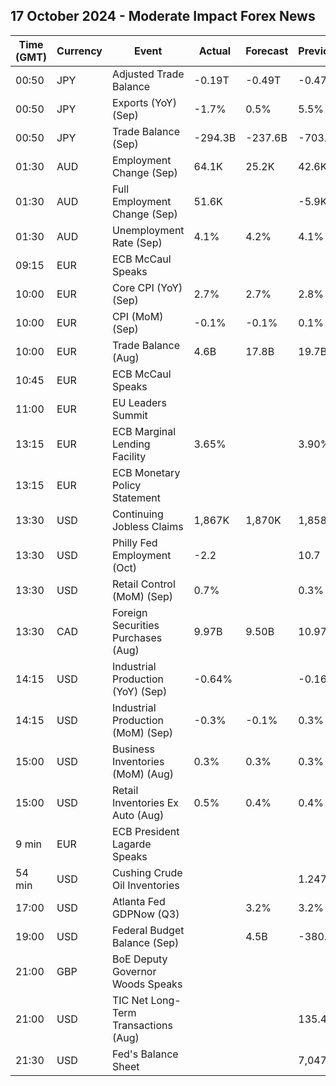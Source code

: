 ## 17 October 2024 - Moderate Impact Forex News

| Time (GMT) | Currency | Event | Actual | Forecast | Previous |
|------|----------|-------|--------|----------|----------|
| 00:50 | JPY | Adjusted Trade Balance | -0.19T | -0.49T | -0.47T |
| 00:50 | JPY | Exports (YoY) (Sep) | -1.7% | 0.5% | 5.5% |
| 00:50 | JPY | Trade Balance (Sep) | -294.3B | -237.6B | -703.2B |
| 01:30 | AUD | Employment Change (Sep) | 64.1K | 25.2K | 42.6K |
| 01:30 | AUD | Full Employment Change (Sep) | 51.6K |  | -5.9K |
| 01:30 | AUD | Unemployment Rate (Sep) | 4.1% | 4.2% | 4.1% |
| 09:15 | EUR | ECB McCaul Speaks |  |  |  |
| 10:00 | EUR | Core CPI (YoY) (Sep) | 2.7% | 2.7% | 2.8% |
| 10:00 | EUR | CPI (MoM) (Sep) | -0.1% | -0.1% | 0.1% |
| 10:00 | EUR | Trade Balance (Aug) | 4.6B | 17.8B | 19.7B |
| 10:45 | EUR | ECB McCaul Speaks |  |  |  |
| 11:00 | EUR | EU Leaders Summit |  |  |  |
| 13:15 | EUR | ECB Marginal Lending Facility | 3.65% |  | 3.90% |
| 13:15 | EUR | ECB Monetary Policy Statement |  |  |  |
| 13:30 | USD | Continuing Jobless Claims | 1,867K | 1,870K | 1,858K |
| 13:30 | USD | Philly Fed Employment (Oct) | -2.2 |  | 10.7 |
| 13:30 | USD | Retail Control (MoM) (Sep) | 0.7% |  | 0.3% |
| 13:30 | CAD | Foreign Securities Purchases (Aug) | 9.97B | 9.50B | 10.97B |
| 14:15 | USD | Industrial Production (YoY) (Sep) | -0.64% |  | -0.16% |
| 14:15 | USD | Industrial Production (MoM) (Sep) | -0.3% | -0.1% | 0.3% |
| 15:00 | USD | Business Inventories (MoM) (Aug) | 0.3% | 0.3% | 0.3% |
| 15:00 | USD | Retail Inventories Ex Auto (Aug) | 0.5% | 0.4% | 0.4% |
| 9 min | EUR | ECB President Lagarde Speaks |  |  |  |
| 54 min | USD | Cushing Crude Oil Inventories |  |  | 1.247M |
| 17:00 | USD | Atlanta Fed GDPNow (Q3) |  | 3.2% | 3.2% |
| 19:00 | USD | Federal Budget Balance (Sep) |  | 4.5B | -380.0B |
| 21:00 | GBP | BoE Deputy Governor Woods Speaks |  |  |  |
| 21:00 | USD | TIC Net Long-Term Transactions (Aug) |  |  | 135.4B |
| 21:30 | USD | Fed's Balance Sheet |  |  | 7,047B |
